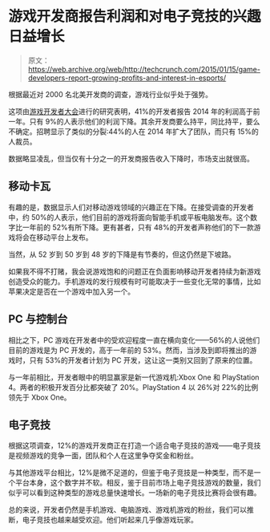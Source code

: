 # 游戏开发商报告利润和对电子竞技的兴趣日益增长

> 原文：<https://web.archive.org/web/http://techcrunch.com/2015/01/15/game-developers-report-growing-profits-and-interest-in-esports/>

根据最近对 2000 名北美开发商的调查，游戏行业似乎处于强势。

这项由[游戏开发者大会](https://web.archive.org/web/20230326044559/http://www.gdconf.com/)进行的研究表明，41%的开发者报告 2014 年的利润高于前一年。只有 9%的人表示他们的利润下降。其余开发商要么持平，同比持平，要么不确定。招聘显示了类似的分裂:44%的人在 2014 年扩大了团队，而只有 15%的人裁员。

数据略显凌乱，但当仅有十分之一的开发商报告收入下降时，市场支出就很高。

## 移动卡瓦

有趣的是，数据显示人们对移动游戏领域的兴趣正在下降。在接受调查的开发者中，约 50%的人表示，他们目前的游戏将面向智能手机或平板电脑发布。这个数字比一年前的 52%有所下降。更有甚者，只有 48%的开发者声称他们的下一款游戏将会在移动平台上发布。

当然，从 52 岁到 50 岁到 48 岁的下降是有节奏的，但这仍然是下坡路。

如果我不得不打赌，我会说游戏饱和的问题正在负面影响移动开发者持续为新游戏创造受众的能力。手机游戏的发行规模有时可能取决于一些变化无常的事情，比如苹果决定是否在一个游戏中加入另一个。

## PC 与控制台

相比之下，PC 游戏在开发者中的受欢迎程度一直在横向变化——56%的人说他们目前的游戏是为 PC 开发的，高于一年前的 53%。然而，当涉及到即将推出的游戏时，只有 53%的开发者计划为 PC 开发，这让这一类别又回到了原来的位置。

与一年前相比，开发者眼中的明显赢家是新一代游戏机:Xbox One 和 PlayStation 4。两者的积极开发百分比都突破了 20%。PlayStation 4 以 26%对 22%的比例领先于 Xbox One。

## 电子竞技

根据这项调查，12%的游戏开发商正在打造一个适合电子竞技的游戏——电子竞技是视频游戏的竞争一面，团队和个人在这里争夺奖金和粉丝。

与其他游戏平台相比，12%是微不足道的，但鉴于电子竞技是一种类型，而不是一个平台本身，这个数字并不软。相反，鉴于目前市场上电子竞技游戏的数量，我们似乎可以看到这种类型的游戏总量快速增长。一场新的电子竞技比赛将会很有趣。

总的来说，开发者仍然是手机游戏、电脑游戏、游戏机游戏的粉丝，我们可以推断，电子竞技也越来越受欢迎。他们听起来几乎像游戏玩家。